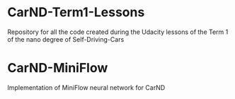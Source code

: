 # CarND-Term1-Lessons
Repository for all the code created during the Udacity lessons of the Term 1 of the nano degree of Self-Driving-Cars

# CarND-MiniFlow
Implementation of MiniFlow neural network for CarND
